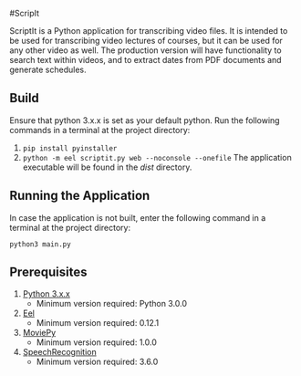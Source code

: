 #ScripIt

ScriptIt is a Python application for transcribing video files. It is intended to be used for transcribing video lectures of courses, but it can be used for any other video as well. The production version will have functionality to search text within videos, and to extract dates from PDF documents and generate schedules. 


## Build

Ensure that python 3.x.x is set as your default python. Run the following commands in a terminal at the project directory:
1. `pip install pyinstaller`
2. `python -m eel scriptit.py web --noconsole --onefile`
The application executable will be found in the *dist* directory.


## Running the Application

In case the application is not built, enter the following command in a terminal at the project directory:

`python3 main.py`


## Prerequisites

1. [Python 3.x.x](https://www.python.org/downloads/)
    - Minimum version required: Python 3.0.0
2. [Eel](https://pypi.org/project/Eel/)
    - Minimum version required: 0.12.1
3. [MoviePy](https://pypi.org/project/moviepy/)
    - Minimum version required: 1.0.0
4. [SpeechRecognition](https://pypi.org/project/SpeechRecognition/)
    - Minimum version required: 3.6.0
